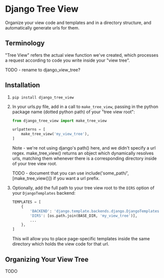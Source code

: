 # Django Tree View

Organize your view code and templates and in a directory structure, and automatically generate urls for them.

## Terminology

"Tree View" refers the actual view function we've created, which processes a request according to code you write inside your "view tree".

TODO - rename to django_view_tree?

## Installation

1. `pip install django_tree_view`
2. In your urls.py file, add in a call to `make_tree_view`, passing in the python package name (dotted python path) of your "tree view root":
    ```python
    from django_tree_view import make_tree_view

    urlpatterns = [
        make_tree_view('my_view_tree'),
    ]
    ```

    Note - we're not using django's path() here, and we didn't specify a url regex. make_tree_view() returns an object which dynamically resolves urls, matching them whenever there is a corresponding directory inside of your tree view root.

    TODO - document that you can use include('some_path/', [make_tree_view()]) if you want a url prefix.

3. Optionally, add the full path to your tree view root to the `DIRS` option of your `DjangoTemplates` backend:
    ```python
    TEMPLATES = [
        {
            'BACKEND': 'django.template.backends.django.DjangoTemplates',
            'DIRS': [os.path.join(BASE_DIR, 'my_view_tree')],
            ...
        },
    ]
    ```

    This will allow you to place page-specific templates inside the same directory which holds the view code for that url.

## Organizing Your View Tree

TODO